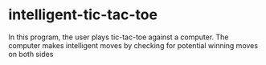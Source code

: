 # intelligent-tic-tac-toe
In this program, the user plays tic-tac-toe against a computer. The computer makes intelligent moves by checking for potential winning moves on both sides
